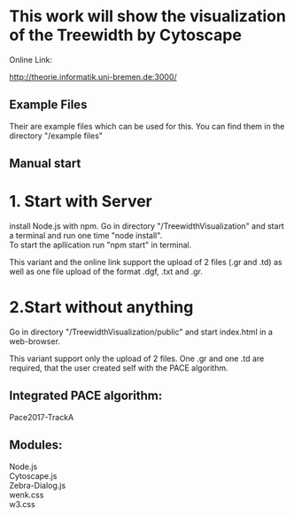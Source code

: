 # This work will show the visualization of the Treewidth by Cytoscape  

Online Link:

http://theorie.informatik.uni-bremen.de:3000/

## Example Files

Their are example files which can be used for this. You can find them in the directory "/example files"
## Manual start  
# 1. Start with Server 
install Node.js with npm. 
Go in directory  "/TreewidthVisualization" and start a terminal and run one time "node install".  
To start the apllication run "npm start" in terminal.  

This variant and the online link support the upload of 2 files (.gr and .td) as well as one file upload of the format .dgf, .txt and .gr.

# 2.Start without anything
Go in directory "/TreewidthVisualization/public" and start index.html in a web-browser.

This variant support only the upload of 2 files. One .gr and one .td are required, that the user created self with the PACE algorithm.

## Integrated PACE algorithm:
Pace2017-TrackA   

## Modules:
Node.js  
Cytoscape.js    
Zebra-Dialog.js  
wenk.css  
w3.css  

